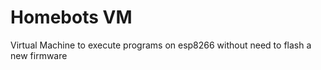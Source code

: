 # Homebots VM

Virtual Machine to execute programs on esp8266 without need to flash a new firmware

